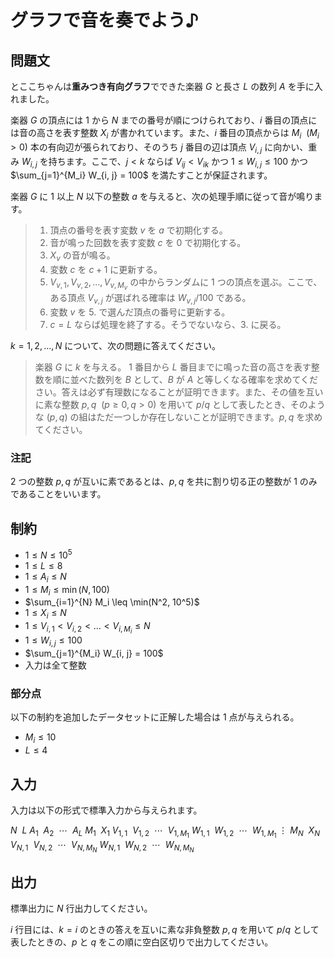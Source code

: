 # グラフで音を奏でよう♪

## 問題文

とここちゃんは**重みつき有向グラフ**でできた楽器 $G$ と長さ $L$ の数列 $A$ を手に入れました。

楽器 $G$ の頂点には $1$ から $N$ までの番号が順につけられており、$i$ 番目の頂点には音の高さを表す整数 $X_i$ が書かれています。また、$i$ 番目の頂点からは $M_i\ \ (M_i > 0)$ 本の有向辺が張られており、そのうち $j$ 番目の辺は頂点 $V_{i, j}$ に向かい、重み $W_{i, j}$ を持ちます。ここで、$j < k$ ならば $V_{ij} < V_{ik}$ かつ $1 \leq W_{i, j} \leq 100$ かつ $\sum_{j=1}^{M_i} W_{i, j} = 100$ を満たすことが保証されます。 

楽器 $G$ に $1$ 以上 $N$ 以下の整数 $a$ を与えると、次の処理手順に従って音が鳴ります。
> 1. 頂点の番号を表す変数 $v$ を $a$ で初期化する。
> 2. 音が鳴った回数を表す変数 $c$ を $0$ で初期化する。
> 3. $X_v$ の音が鳴る。
> 4. 変数 $c$ を $c + 1$ に更新する。
> 5. $V_{v, 1}, V_{v, 2}, \dots, V_{v, M_v}$ の中からランダムに $1$ つの頂点を選ぶ。ここで、ある頂点 $V_{v, j}$ が選ばれる確率は $W_{v, j} / 100$ である。
> 6. 変数 $v$ を 5. で選んだ頂点の番号に更新する。
> 7. $c = L$ ならば処理を終了する。そうでないなら、3. に戻る。

$k = 1, 2, \dots, N$ について、次の問題に答えてください。
> 楽器 $G$ に $k$ を与える。 $1$ 番目から $L$ 番目までに鳴った音の高さを表す整数を順に並べた数列を $B$ として、$B$ が $A$ と等しくなる確率を求めてください。答えは必ず有理数になることが証明できます。また、その値を互いに素な整数 $p, q\ \ (p \geq 0, q > 0)$ を用いて $p / q$ として表したとき、そのような $(p, q)$ の組はただ一つしか存在しないことが証明できます。$p, q$ を求めてください。


### 注記

$2$ つの整数 $p, q$ が互いに素であるとは、$p, q$ を共に割り切る正の整数が $1$ のみであることをいいます。


## 制約

- $1 \leq N \leq 10^5$
- $1 \leq L \leq 8$
- $1 \leq A_i \leq N$
- $1 \leq M_i \leq \min(N, 100)$
- $\sum_{i=1}^{N} M_i \leq \min(N^2, 10^5)$
- $1 \leq X_i \leq N$
- $1 \leq V_{i, 1} < V_{i, 2} < \dots < V_{i, M_i} \leq N$
- $1 \leq W_{i,j} \leq 100$
- $\sum_{j=1}^{M_i} W_{i, j} = 100$
- 入力は全て整数

### 部分点

以下の制約を追加したデータセットに正解した場合は $1$ 点が与えられる。
- $M_i \leq 10$
- $L \leq 4$


## 入力

入力は以下の形式で標準入力から与えられます。

<div class="code-math">
    
$N\ \ L$
$A_1\ \ A_2\ \ \cdots\ \ A_L$
$M_1\ \ X_1$
$V_{1,1}\ \ V_{1,2}\ \ \cdots\ \ V_{1, M_1}$
$W_{1,1}\ \ W_{1,2}\ \ \cdots\ \ W_{1,M_1}$
$\vdots$
$M_N\ \ X_N$
$V_{N, 1}\ \ V_{N, 2}\ \ \cdots\ \ V_{N,M_N}$
$W_{N, 1}\ \ W_{N, 2}\ \ \cdots\ \ W_{N,M_N}$
    
</div>

## 出力

標準出力に $N$ 行出力してください。

$i$ 行目には、$k=i$ のときの答えを互いに素な非負整数 $p, q$ を用いて $p / q$ として表したときの、$p$ と $q$ をこの順に空白区切りで出力してください。
